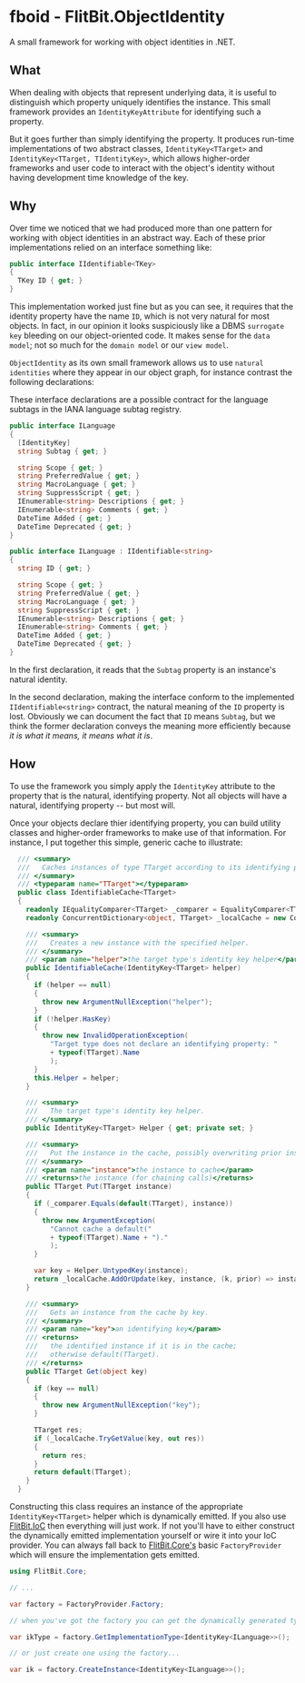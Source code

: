 # fboid - FlitBit.ObjectIdentity

A small framework for working with object identities in .NET.

## What

When dealing with objects that represent underlying data, it is useful to distinguish which property uniquely identifies the instance. This small framework provides an `IdentityKeyAttribute` for identifying such a property.

But it goes further than simply identifying the property. It produces run-time implementations of two abstract classes, `IdentityKey<TTarget>` and `IdentityKey<TTarget, TIdentityKey>`, which allows higher-order frameworks and user code to interact with the object's identity without having development time knowledge of the key.

## Why

Over time we noticed that we had produced more than one pattern for working with object identities in an abstract way. Each of these prior implementations relied on an interface something like:

```csharp
public interface IIdentifiable<TKey>
{
  TKey ID { get; }
}
```

This implementation worked just fine but as you can see, it requires that the identity property have the name `ID`, which is not very natural for most objects. In fact, in our opinion it looks suspiciously like a DBMS `surrogate key` bleeding on our object-oriented code. It makes sense for the `data model`; not so much for the `domain model` or our `view model`.

`ObjectIdentity` as its own small framework allows us to use `natural identities` where they appear in our object graph, for instance contrast the following declarations:

These interface declarations are a possible contract for the language subtags in the IANA language subtag registry. 

```csharp
public interface ILanguage
{
  [IdentityKey]
  string Subtag { get; }

  string Scope { get; }
  string PreferredValue { get; }
  string MacroLanguage { get; }
  string SuppressScript { get; }
  IEnumerable<string> Descriptions { get; }
  IEnumerable<string> Comments { get; }
  DateTime Added { get; }
  DateTime Deprecated { get; }
}
```

```c#
public interface ILanguage : IIdentifiable<string>
{
  string ID { get; }

  string Scope { get; }
  string PreferredValue { get; }
  string MacroLanguage { get; }
  string SuppressScript { get; }
  IEnumerable<string> Descriptions { get; }
  IEnumerable<string> Comments { get; }
  DateTime Added { get; }
  DateTime Deprecated { get; }
}
```

In the first declaration, it reads that the `Subtag` property is an instance's natural identity.

In the second declaration, making the interface conform to the implemented `IIdentifiable<string>` contract, the natural meaning of the `ID` property is lost. Obviously we can document the fact that `ID` means `Subtag`, but we think the former declaration conveys the meaning more efficiently because _it is what it means, it means what it is_.

## How

To use the framework you simply apply the `IdentityKey` attribute to the property that is the natural, identifying property. Not all objects will have a natural, identifying property -- but most will.

Once your objects declare thier identifying property, you can build utility classes and higher-order frameworks to make use of that information. For instance, I put together this simple, generic cache to illustrate:

```c#
  /// <summary>
  ///   Caches instances of type TTarget according to its identifying property.
  /// </summary>
  /// <typeparam name="TTarget"></typeparam>
  public class IdentifiableCache<TTarget>
  {
    readonly IEqualityComparer<TTarget> _comparer = EqualityComparer<TTarget>.Default;
    readonly ConcurrentDictionary<object, TTarget> _localCache = new ConcurrentDictionary<object, TTarget>();

    /// <summary>
    ///   Creates a new instance with the specified helper.
    /// </summary>
    /// <param name="helper">the target type's identity key helper</param>
    public IdentifiableCache(IdentityKey<TTarget> helper)
    {
      if (helper == null)
      {
        throw new ArgumentNullException("helper");
      }
      if (!helper.HasKey)
      {
        throw new InvalidOperationException(
          "Target type does not declare an identifying property: "
          + typeof(TTarget).Name
          );
      }
      this.Helper = helper;
    }

    /// <summary>
    ///   The target type's identity key helper.
    /// </summary>
    public IdentityKey<TTarget> Helper { get; private set; }

    /// <summary>
    ///   Put the instance in the cache, possibly overwriting prior instance.
    /// </summary>
    /// <param name="instance">the instance to cache</param>
    /// <returns>the instance (for chaining calls)</returns>
    public TTarget Put(TTarget instance)
    {
      if (_comparer.Equals(default(TTarget), instance))
      {
        throw new ArgumentException(
          "Cannot cache a default("
          + typeof(TTarget).Name + ")."
          );
      }

      var key = Helper.UntypedKey(instance);
      return _localCache.AddOrUpdate(key, instance, (k, prior) => instance);
    }

    /// <summary>
    ///   Gets an instance from the cache by key.
    /// </summary>
    /// <param name="key">an identifying key</param>
    /// <returns>
    ///   the identified instance if it is in the cache;
    ///   otherwise default(TTarget).
    /// </returns>
    public TTarget Get(object key)
    {
      if (key == null)
      {
        throw new ArgumentNullException("key");
      }

      TTarget res;
      if (_localCache.TryGetValue(key, out res))
      {
        return res;
      }
      return default(TTarget);
    }
  }
```

Constructing this class requires an instance of the appropriate `IdentityKey<TTarget>` helper which is dynamically emitted. If you also use [FlitBit.IoC](https://github.com/flitbit-org/fbioc) then everything will just work. If not you'll have to either construct the dynamically emitted implementation yourself or wire it into your IoC provider. You can always fall back to [FlitBit.Core's](https://github.com/flitbit-org/fbcore) basic `FactoryProvider` which will ensure the implementation gets emitted.

```c#
using FlitBit.Core;

// ...

var factory = FactoryProvider.Factory;

// when you've got the factory you can get the dynamically generated type:

var ikType = factory.GetImplementationType<IdentityKey<ILanguage>>();

// or just create one using the factory...

var ik = factory.CreateInstance<IdentityKey<ILanguage>>();

```
